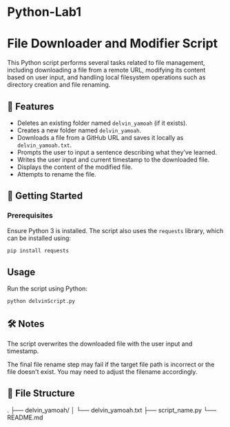 # Python-Lab1

# File Downloader and Modifier Script

This Python script performs several tasks related to file management, including downloading a file from a remote URL, modifying its content based on user input, and handling local filesystem operations such as directory creation and file renaming.

## 🧰 Features

- Deletes an existing folder named `delvin_yamoah` (if it exists).
- Creates a new folder named `delvin_yamoah`.
- Downloads a file from a GitHub URL and saves it locally as `delvin_yamoah.txt`.
- Prompts the user to input a sentence describing what they’ve learned.
- Writes the user input and current timestamp to the downloaded file.
- Displays the content of the modified file.
- Attempts to rename the file.

## 🚀 Getting Started

### Prerequisites

Ensure Python 3 is installed. The script also uses the `requests` library, which can be installed using:

```bash
pip install requests
```

## Usage

Run the script using Python:

```bash
python delvinScript.py
```

## 🛠 Notes

The script overwrites the downloaded file with the user input and timestamp.

The final file rename step may fail if the target file path is incorrect or the file doesn't exist. You may need to adjust the filename accordingly.

## 📁 File Structure

.
├── delvin_yamoah/
│ └── delvin_yamoah.txt
├── script_name.py
└── README.md
